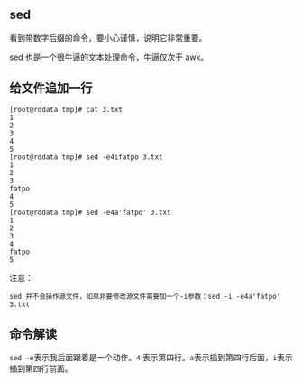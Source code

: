## sed
看到带数字后缀的命令，要小心谨慎，说明它非常重要。

sed 也是一个很牛逼的文本处理命令，牛逼仅次于 awk。


## 给文件追加一行
```
[root@rddata tmp]# cat 3.txt
1
2
3
4
5
[root@rddata tmp]# sed -e4ifatpo 3.txt
1
2
3
fatpo
4
5
[root@rddata tmp]# sed -e4a'fatpo' 3.txt
1
2
3
4
fatpo
5
```
注意：
```
sed 并不会操作源文件，如果非要修改源文件需要加一个-i参数：sed -i -e4a'fatpo' 3.txt
```

## 命令解读
`sed -e`表示我后面跟着是一个动作。`4` 表示第四行。`a`表示插到第四行后面，`i`表示插到第四行前面。
